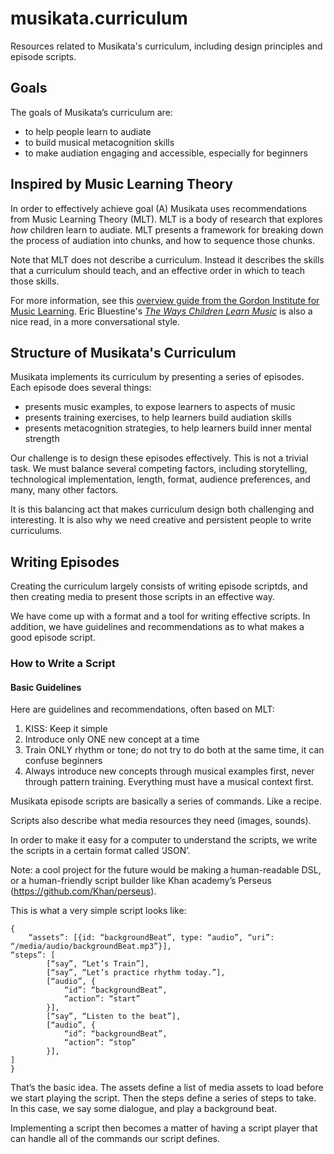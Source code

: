 # musikata.curriculum
Resources related to Musikata's curriculum, including design principles and episode scripts.

## Goals

The goals of Musikata’s curriculum are:
- to help people learn to audiate
- to build musical metacognition skills
- to make audiation engaging and accessible, especially for beginners

## Inspired by Music Learning Theory

In order to effectively achieve goal (A) Musikata uses recommendations from Music Learning Theory (MLT).  MLT is a body of research that explores *how* children learn to audiate. MLT presents a framework for breaking down the process of audiation into chunks, and how to sequence those chunks. 

Note that MLT does not describe a curriculum. Instead it describes the skills that a curriculum should teach, and an effective order in which to teach those skills. 

For more information, see this [overview guide from the Gordon Institute for Music Learning](http://giml.org/docs/AboutMLT.pdf). Eric Bluestine's *[The Ways Children Learn Music](https://thewayschildrenlearnmusic.wordpress.com/)* is also a nice read, in a more conversational style.

## Structure of Musikata's Curriculum
Musikata implements its curriculum by presenting a series of episodes. Each episode does several things:
- presents music examples, to expose learners to aspects of music
- presents training exercises, to help learners build audiation skills
- presents metacognition strategies, to help learners build inner mental strength

Our challenge is to design these episodes effectively. This is not a trivial task. We must balance several competing factors, including storytelling, technological implementation, length, format, audience preferences, and many, many other factors.

It is this balancing act that makes curriculum design both challenging and interesting. It is also why we need creative and persistent people to write curriculums.

## Writing Episodes
Creating the curriculum largely consists of writing episode scriptds, and then creating media to present those scripts in an effective way.

We have come up with a format and a tool for writing effective scripts. In addition, we have guidelines and recommendations as to what makes a good episode script.

### How to Write a Script

#### Basic Guidelines
Here are guidelines and recommendations, often based on MLT:

1. KISS: Keep it simple
1. Introduce only ONE new concept at a time
1. Train ONLY rhythm or tone; do not try to do both at the same time, it can confuse beginners
1. Always introduce new concepts through musical examples first, never through pattern training. Everything must have a musical context first.

Musikata episode scripts are basically a series of commands. Like a recipe.

Scripts also describe what media resources they need (images, sounds).

In order to make it easy for a computer to understand the scripts, we write the scripts in a certain format called ‘JSON’. 

Note: a cool project for the future would be making a human-readable DSL, or a human-friendly script builder like Khan academy’s Perseus (https://github.com/Khan/perseus).

This is what a very simple script looks like:
````
{
	“assets”: [{id: “backgroundBeat”, type: “audio”, “uri”: “/media/audio/backgroundBeat.mp3”}],
“steps”: [
		[“say”, “Let’s Train”],
		[“say”, “Let’s practice rhythm today.”],
		[“audio”, {
			“id”: “backgroundBeat”,
			“action”: “start”
		}],
		[“say”, “Listen to the beat”],
		[“audio”, {
			“id”: “backgroundBeat”,
			“action”: “stop”
		}],
]
}
````

That’s the basic idea. The assets define a list of media assets to load before we start playing the script. Then the steps define a series of steps to take. In this case, we say some dialogue, and play a background beat.

Implementing a script then becomes a matter of having a script player that can handle all of the commands our script defines.
